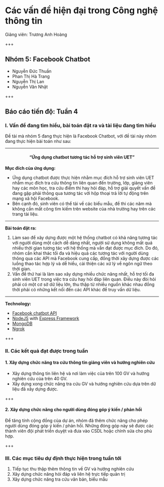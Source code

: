 # Các vấn đề hiện đại trong Công nghệ thông tin
Giảng viên: Trương Anh Hoàng

+++

## Nhóm 5: Facebook Chatbot
- Nguyễn Đức Thuần
- Phan Thị Hà Trang
- Nguyễn Thị Lan
- Nguyễn Văn Nhật

+++

## Báo cáo tiến độ: Tuần 4

### I. Vấn đề đang tìm hiểu, bài toán đặt ra và tài liệu đang tìm hiểu
Đề tài mà nhóm 5 đang thực hiện là Facebook Chatbot, với đề tài này nhóm đang thực hiện bài toán như sau:

---

<center><h4>“Ứng dụng chatbot tương tác hỗ trợ sinh viên UET”</h4></center>

<b>Mục đích của ứng dụng:</b> 
-	Ứng dụng chatbot được thực hiện nhằm mục đích hỗ trợ sinh viên UET nhằm mục đích tra cứu thông tin liên quan đến trường, lớp, giảng viên hay các môn học, tra cứu điểm thi hay hỏi đáp, hỗ trợ giải quyết vấn đề đang gặp phải thông qua tương tác với hộp thoại trả lời tự động trên mạng xã hội Facebook. 
-	Bên cạnh đó, sinh viên có thể tải về các biểu mẫu, đề thi các năm mà không cần mất công tìm kiếm trên website của nhà trường hay trên các trang tài liệu.

---

<b>Bài toán đặt ra:</b> 
1.	Làm sao để xây dựng được một hệ thống chatbot có khả năng tương tác với người dùng một cách dễ dàng nhất, người sử dụng không mất quá nhiều thời gian tương tác với hệ thống mà vẫn đạt được mục đích. Do đó, nhóm cần khai thác tối đa và hiệu quả các tương tác với người dùng thông qua các API mà Facebook cung cấp, đồng thời xây dựng được các luồng thao tác hợp lý và dễ hiểu, cải thiện các xử lý về ngôn ngữ theo thời gian. 
2.	Vấn đề thứ hai là làm sao xây dựng nhiều chức năng nhất, hỗ trợ tối đa sinh viên UET trong việc tra cứu hay hỏi đáp liên quan. Điều này đòi hỏi phải có một cơ sở dữ liệu lớn, thu thập từ nhiều nguồn khác nhau đồng thời phải có những kết nối đến các API khác để truy vấn dữ liệu.
     
---    
                                                                                                                                                                      
<b>Technology:</b>
- [Facebook chatbot API](https://developers.facebook.com/docs/messenger-platform/)
- [NodeJS](https://nodejs.org/) with [Express Framework](https://expressjs.com/)
- [MongoDB](https://www.mongodb.com/)
- [Ngrok](https://ngrok.com)

+++

### II. Các kết quả đạt được trong tuần

#### 1. Xây dựng chức năng tra cứu thông tin giảng viên và hướng nghiên cứu
- Xây dựng thông tin liên hệ và nơi làm việc của trên 100 GV và hướng nghiên cứu của trên 40 GV.
- Xây dựng xong chức năng tra cứu GV và hướng nghiên cứu dựa trên dữ liệu đã xây dựng được.

+++

#### 2. Xây dựng chức năng cho người dùng đóng góp ý kiến / phản hồi
Để tăng tính cộng đồng của dự án, nhóm đã thêm chức năng cho phép người dùng đóng góp ý kiến / phản hồi. Những đóng góp này sẽ được các thành viên đội phát triển duyệt và đưa vào CSDL hoặc chỉnh sửa cho phù hợp.

+++

### III. Các mục tiêu dự định thực hiện trong tuần tới
1. Tiếp tục thu thập thêm thông tin về GV và hướng nghiên cứu
2. Xây dựng chức năng hỏi đáp và liên hệ trực tiếp quản trị
3. Xây dựng chức năng tra cứu văn bản, biểu mẫu